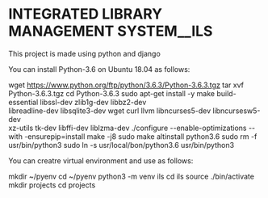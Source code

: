 # INTEGRATED LIBRARY MANAGEMENT SYSTEM__ILS

This project is made using python and django










You can install Python-3.6 on Ubuntu 18.04 as follows:

wget https://www.python.org/ftp/python/3.6.3/Python-3.6.3.tgz
tar xvf Python-3.6.3.tgz
cd Python-3.6.3
sudo apt-get install -y make build-essential libssl-dev zlib1g-dev libbz2-dev \
libreadline-dev libsqlite3-dev wget curl llvm libncurses5-dev libncursesw5-dev \
xz-utils tk-dev libffi-dev liblzma-dev
./configure --enable-optimizations --with -ensurepip=install
make -j8
sudo make altinstall
python3.6
sudo rm -f usr/bin/python3
sudo ln -s usr/local/bon/python3.6 usr/bin/python3

You can creatre virtual environment and use as follows:

mkdir ~/pyenv
cd ~/pyenv
python3 -m venv ils
cd ils
source ./bin/activate
mkdir projects
cd projects
